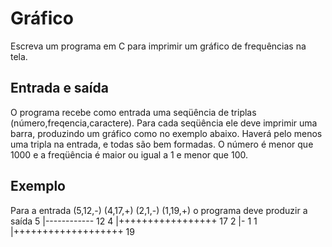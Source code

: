 # Gráfico
Escreva um programa em C para imprimir um gráfico de frequências na tela.

## Entrada e saída
O programa recebe como entrada uma seqüência de triplas (número,freqencia,caractere). Para cada seqüência ele deve imprimir uma barra, produzindo um gráfico como no exemplo abaixo.
Haverá pelo menos uma tripla na entrada, e todas são bem formadas. O número é menor que 1000 e a freqüência é maior ou igual a 1 e menor que 100.

## Exemplo
Para a entrada
(5,12,-) (4,17,+) (2,1,-) (1,19,+)
o programa deve produzir a saída
  5 |------------ 12
  4 |+++++++++++++++++ 17
  2 |- 1
  1 |+++++++++++++++++++ 19
